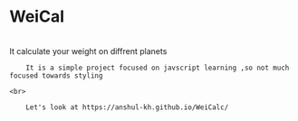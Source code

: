 <div>
    <h1>
        WeiCal
    </h1>
    <br>
        It calculate your weight on diffrent planets 
    <br>

        It is a simple project focused on javscript learning ,so not much focused towards styling 

    <br>

        Let's look at https://anshul-kh.github.io/WeiCalc/ 

</div>
